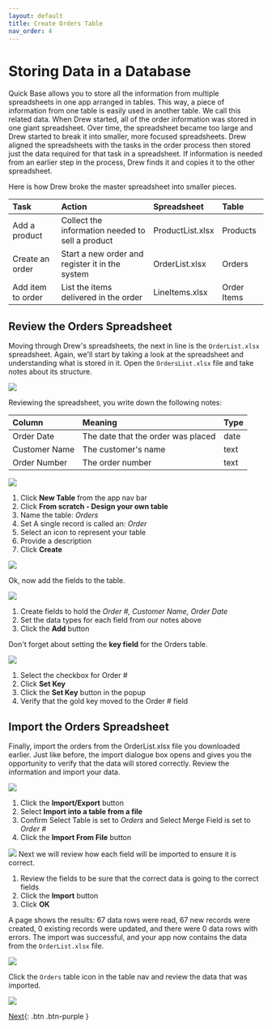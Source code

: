 ```yaml
---
layout: default
title: Create Orders Table
nav_order: 4
---
```


# Storing Data in a Database

Quick Base allows you to store all the information from multiple spreadsheets in one app arranged in tables. This way, a piece of information from one table is easily used in another table. We call this related data. When Drew started, all of the order information was stored in one giant spreadsheet. Over time, the spreadsheet became too large and Drew started to break it into smaller, more focused spreadsheets. Drew aligned the spreadsheets with the tasks in the order process then stored just the data required for that task in a spreadsheet. If information is needed from an earlier step in the process, Drew finds it and copies it to the other spreadsheet.

Here is how Drew broke the master spreadsheet into smaller pieces.

| Task | Action | Spreadsheet | Table | 
|:-----|:-------|:------------|:------|
| Add a product | Collect the information needed to sell a product | ProductList.xlsx | Products |
| Create an order | Start a new order and register it in the system | OrderList.xlsx | Orders | 
| Add item to order | List the items delivered in the order | LineItems.xlsx | Order Items |

## Review the Orders Spreadsheet

Moving through Drew's spreadsheets, the next in line is the `OrderList.xlsx` spreadsheet. Again, we'll start by taking a look at the spreadsheet and understanding what is stored in it. Open the `OrdersList.xlsx` file and take notes about its structure.

![](assets/images/ordersTable.png)

Reviewing the spreadsheet, you write down the following notes:

| Column | Meaning | Type |
|:-|:-|:-|
| Order Date | The date that the order was placed | date |
| Customer Name | The customer's name| text |
| Order Number | The order number | text |

![](assets/images/image-17.png)


1. Click **New Table** from the app nav bar  
2. Click **From scratch - Design your own table**
3. Name the table: _Orders_
4. Set A single record is called an: _Order_
5. Select an icon to represent your table
6. Provide a description
7. Click **Create**


![](assets/images/image-18.png)

Ok, now add the fields to the table.

![](assets/images/image-19.png)

1. Create fields to hold the _Order #, Customer Name, Order Date_ 
2. Set the data types for each field from our notes above
3. Click the **Add** button


Don't forget about setting the **key field** for the Orders table. 

![](assets/images/image-20.png)

 1. Select the checkbox for Order #
 2. Click **Set Key**
 3. Click the **Set Key** button in the popup  
 4. Verify that the gold key moved to the Order # field


## Import the Orders Spreadsheet

Finally, import the orders from the OrderList.xlsx file you downloaded earlier. Just like before, the import dialogue box opens and gives you the opportunity to verify that the data will stored correctly. Review the information and import your data.

![](assets/images/image-21.png)


1. Click the **Import/Export** button
2. Select **Import into a table from a file**
3. Confirm Select Table is set to _Orders_ and Select Merge Field is set to _Order #_
4. Click the **Import From File** button

![](assets/images/image-22.png)
Next we will review how each field will be imported to ensure it is correct.
1. Review the fields to be sure that the correct data is going to the correct fields
2. Click the **Import** button
3. Click **OK**

A page shows the results: 67 data rows were read, 67 new records were created, 0 existing records were updated, and there were 0 data rows with errors. The import was successful, and your app now contains the data from the `OrderList.xlsx` file. 

![](assets/images/image-23.png)

Click the `Orders` table icon in the table nav and review the data that was imported.

![](assets/images/image-24.png)

[Next](relationships.html){: .btn .btn-purple }